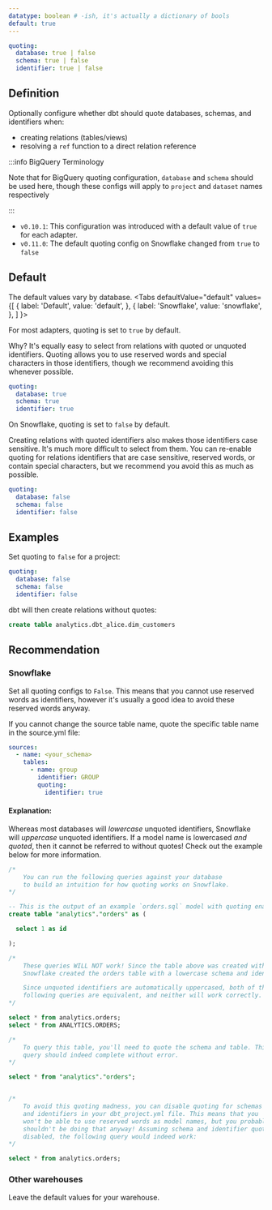 ```yaml
---
datatype: boolean # -ish, it's actually a dictionary of bools
default: true
---
```

<File name='dbt_project.yml'>

```yml
quoting:
  database: true | false
  schema: true | false
  identifier: true | false

```

</File>

## Definition
Optionally configure whether dbt should quote databases, schemas, and identifiers when:
* creating relations (tables/views)
* resolving a `ref` function to a direct relation reference

:::info BigQuery Terminology

Note that for BigQuery quoting configuration, `database` and `schema` should be used here, though these configs will apply to `project` and `dataset` names respectively

:::

<Changelog>

* `v0.10.1`: This configuration was introduced with a default value of `true` for each adapter.
* `v0.11.0`: The default quoting config on Snowflake changed from `true` to `false`

</Changelog>

## Default

The default values vary by database.
<Tabs
  defaultValue="default"
  values={[
    { label: 'Default', value: 'default', },
    { label: 'Snowflake', value: 'snowflake', },
  ]
}>
<TabItem value="default">

For most adapters, quoting is set to `true` by default.

Why? It's equally easy to select from relations with quoted or unquoted identifiers. Quoting allows you to use reserved words and special characters in those identifiers, though we recommend avoiding this whenever possible.

  <File name='dbt_project.yml'>

```yml
quoting:
  database: true
  schema: true
  identifier: true

```

</File>
</TabItem>
<TabItem value="snowflake">

On Snowflake, quoting is set to `false` by default.

Creating relations with quoted identifiers also makes those identifiers case sensitive. It's much more difficult to select from them. You can re-enable quoting for relations identifiers that are case sensitive, reserved words, or contain special characters, but we recommend you avoid this as much as possible.

<File name='dbt_project.yml'>

```yml
quoting:
  database: false
  schema: false
  identifier: false

```

</File>


</TabItem>

</Tabs>

## Examples
Set quoting to `false` for a project:
<File name='dbt_project.yml'>

```yml
quoting:
  database: false
  schema: false
  identifier: false

```

dbt will then create relations without quotes:

```sql
create table analytics.dbt_alice.dim_customers
```

</File>


## Recommendation

### Snowflake
Set all quoting configs to `False`. This means that you cannot use reserved words as identifiers, however it's usually a good idea to avoid these reserved words anyway.

If you cannot change the source table name, quote the specific table name in the source.yml file:

```yml
sources:
  - name: <your_schema>
    tables:
      - name: group
        identifier: GROUP
        quoting:
          identifier: true

```

#### Explanation:

Whereas most databases will _lowercase_ unquoted identifiers, Snowflake will _uppercase_ unquoted identifiers. If a model name is lowercased _and quoted_, then it cannot be referred to without quotes! Check out the example below for more information.

<File name='snowflake_casing.sql'>

```sql
/*
    You can run the following queries against your database
    to build an intuition for how quoting works on Snowflake.
*/

-- This is the output of an example `orders.sql` model with quoting enabled
create table "analytics"."orders" as (

  select 1 as id

);

/*
    These queries WILL NOT work! Since the table above was created with quotes,
    Snowflake created the orders table with a lowercase schema and identifier.

    Since unquoted identifiers are automatically uppercased, both of the
    following queries are equivalent, and neither will work correctly.
*/

select * from analytics.orders;
select * from ANALYTICS.ORDERS;

/*
    To query this table, you'll need to quote the schema and table. This
    query should indeed complete without error.
*/

select * from "analytics"."orders";


/*
    To avoid this quoting madness, you can disable quoting for schemas
    and identifiers in your dbt_project.yml file. This means that you
    won't be able to use reserved words as model names, but you probably
    shouldn't be doing that anyway! Assuming schema and identifier quoting is
    disabled, the following query would indeed work:
*/

select * from analytics.orders;
```

</File>



### Other warehouses
Leave the default values for your warehouse.
